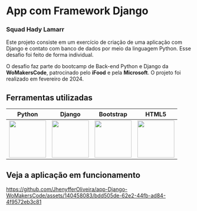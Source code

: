 ﻿# App com Framework Django
### Squad Hady Lamarr

Este projeto consiste em um exercício de criação de uma aplicação com Django e contato com banco de dados por meio da linguagem Python. Esse desafio foi feito de forma individual.

O desafio faz parte do bootcamp de Back-end Python e Django da **WoMakersCode**, patrocinado pelo **iFood** e pela **Microsoft**. O projeto foi realizado em fevereiro de 2024.


## Ferramentas utilizadas

| Python | Django |Bootstrap | HTML5 | 
| ------ | ------ |--------- | ----- | 
| <img src="https://s3.dualstack.us-east-2.amazonaws.com/pythondotorg-assets/media/files/python-logo-only.svg" width="100"> | <img src="https://static-00.iconduck.com/assets.00/django-icon-1606x2048-lwmw1z73.png" width="100"> | <img src="https://upload.wikimedia.org/wikipedia/commons/b/b2/Bootstrap_logo.svg" width="100"> | <img src="https://upload.wikimedia.org/wikipedia/commons/6/61/HTML5_logo_and_wordmark.svg" width="100"> |


## Veja a aplicação em funcionamento

https://github.com/JhenyfferOliveira/app-Django-WoMakersCode/assets/140458083/bdd505de-62e2-44fb-ad84-4f9572eb3c81

